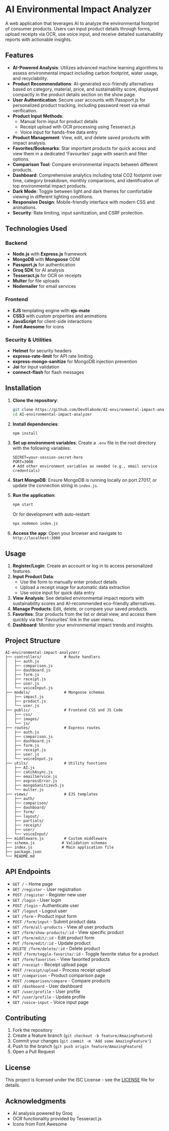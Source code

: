 # AI Environmental Impact Analyzer

A web application that leverages AI to analyze the environmental footprint of consumer products. Users can input product details through forms, upload receipts via OCR, use voice input, and receive detailed sustainability reports with actionable insights.

## Features

- **AI-Powered Analysis**: Utilizes advanced machine learning algorithms to assess environmental impact including carbon footprint, water usage, and recyclability.
- **Product Recommendations**: AI-generated eco-friendly alternatives based on category, material, price, and sustainability score, displayed compactly in the product details section on the show page.
- **User Authentication**: Secure user accounts with Passport.js for personalized product tracking, including password reset via email verification.
- **Product Input Methods**:
  - Manual form input for product details
  - Receipt upload with OCR processing using Tesseract.js
  - Voice input for hands-free data entry
- **Product Management**: View, edit, and delete saved products with impact analysis.
- **Favorites/Bookmarks**: Star important products for quick access and view them in a dedicated 'Favourites' page with search and filter options.
- **Comparison Tool**: Compare environmental impacts between different products.
- **Dashboard**: Comprehensive analytics including total CO2 footprint over time, category breakdown, monthly comparisons, and identification of top environmental impact products.
- **Dark Mode**: Toggle between light and dark themes for comfortable viewing in different lighting conditions.
- **Responsive Design**: Mobile-friendly interface with modern CSS and animations.
- **Security**: Rate limiting, input sanitization, and CSRF protection.

## Technologies Used

### Backend
- **Node.js** with **Express.js** framework
- **MongoDB** with **Mongoose** ODM
- **Passport.js** for authentication
- **Groq SDK** for AI analysis
- **Tesseract.js** for OCR on receipts
- **Multer** for file uploads
- **Nodemailer** for email services

### Frontend
- **EJS** templating engine with **ejs-mate**
- **CSS3** with custom properties and animations
- **JavaScript** for client-side interactions
- **Font Awesome** for icons

### Security & Utilities
- **Helmet** for security headers
- **express-rate-limit** for API rate limiting
- **express-mongo-sanitize** for MongoDB injection prevention
- **Joi** for input validation
- **connect-flash** for flash messages

## Installation

1. **Clone the repository**:
   ```bash
   git clone https://github.com/DevOlabode/AI-environmental-impact-analyzer.git
   cd AI-environmental-impact-analyzer
   ```

2. **Install dependencies**:
   ```bash
   npm install
   ```

3. **Set up environment variables**:
   Create a `.env` file in the root directory with the following variables:
   ```
   SECRET=your-session-secret-here
   PORT=3000
   # Add other environment variables as needed (e.g., email service credentials)
   ```

4. **Start MongoDB**:
   Ensure MongoDB is running locally on port 27017, or update the connection string in `index.js`.

5. **Run the application**:
   ```bash
   npm start
   ```
   Or for development with auto-restart:
   ```bash
   npx nodemon index.js
   ```

6. **Access the app**:
   Open your browser and navigate to `http://localhost:3000`

## Usage

1. **Register/Login**: Create an account or log in to access personalized features.
2. **Input Product Data**:
   - Use the form to manually enter product details
   - Upload a receipt image for automatic data extraction
   - Use voice input for quick data entry
3. **View Analysis**: See detailed environmental impact reports with sustainability scores and AI-recommended eco-friendly alternatives.
4. **Manage Products**: Edit, delete, or compare your saved products.
5. **Favorites**: Star products from the list or detail view, and access them quickly via the 'Favourites' link in the user menu.
6. **Dashboard**: Monitor your environmental impact trends and insights.

## Project Structure

```
AI-environmental-impact-analyzer/
├── controllers/          # Route handlers
│   ├── auth.js
│   ├── comparison.js
│   ├── dashboard.js
│   ├── form.js
│   ├── receipt.js
│   ├── user.js
│   └── voiceInput.js
├── models/               # Mongoose schemas
│   ├── impact.js
│   ├── product.js
│   └── user.js
├── public/               # Frontend CSS and JS Code
│   ├── css/
│   ├── images/
│   └── js/
├── routes/               # Express routes
│   ├── auth.js
│   ├── comparison.js
│   ├── dashboard.js
│   ├── form.js
│   ├── receipt.js
│   ├── user.js
│   └── voiceInput.js
├── utils/                # Utility functions
│   ├── AI.js
│   ├── catchAsync.js
│   ├── emailService.js
│   ├── expressError.js
│   ├── mongoSanitizev5.js
│   └── multer.js
├── views/                # EJS templates
│   ├── auth/
│   ├── comparison/
│   ├── dashboard/
│   ├── form/
│   ├── layout/
│   ├── partials/
│   ├── receipt/
│   ├── user/
│   └── voiceInput/
├── middleware.js         # Custom middleware
├── schema.js            # Validation schemas
├── index.js             # Main application file
├── package.json
└── README.md
```

## API Endpoints

- `GET /` - Home page
- `GET /register` - User registration
- `POST /register` - Register new user
- `GET /login` - User login
- `POST /login` - Authenticate user
- `GET /logout` - Logout user
- `GET /form` - Product input form
- `POST /form/input` - Submit product data
- `GET /form/all-products` - View all user products
- `GET /form/show-products/:id` - View specific product
- `GET /form/edit/:id` - Edit product form
- `PUT /form/edit/:id` - Update product
- `DELETE /form/delete/:id` - Delete product
- `POST /form/toggle-favorite/:id` - Toggle favorite status for a product
- `GET /form/favorites` - View favorited products
- `GET /receipt` - Receipt upload page
- `POST /receipt/upload` - Process receipt upload
- `GET /comparison` - Product comparison page
- `POST /comparison/compare` - Compare products
- `GET /dashboard` - User dashboard
- `GET /user/profile` - User profile
- `PUT /user/profile` - Update profile
- `GET /voice-input` - Voice input page

## Contributing

1. Fork the repository
2. Create a feature branch (`git checkout -b feature/AmazingFeature`)
3. Commit your changes (`git commit -m 'Add some AmazingFeature'`)
4. Push to the branch (`git push origin feature/AmazingFeature`)
5. Open a Pull Request

## License

This project is licensed under the ISC License - see the [LICENSE](LICENSE) file for details.

## Acknowledgments

- AI analysis powered by Groq
- OCR functionality provided by Tesseract.js
- Icons from Font Awesome
